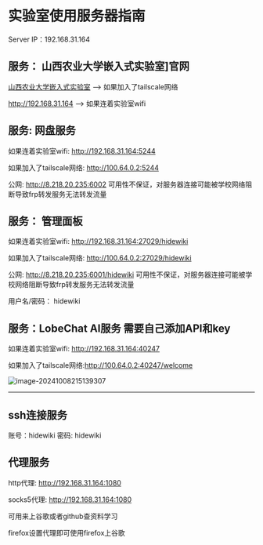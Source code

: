 # 实验室使用服务器指南

Server IP：192.168.31.164

## 服务： 山西农业大学嵌入式实验室]官网

[山西农业大学嵌入式实验室](http://100.64.0.2/) --> 如果加入了tailscale网络

http://192.168.31.164 -->   如果连着实验室wifi



## 服务: 网盘服务

如果连着实验室wifi: http://192.168.31.164:5244

如果加入了tailscale网络: http://100.64.0.2:5244

公网: http://8.218.20.235:6002   可用性不保证，对服务器连接可能被学校网络阻断导致frp转发服务无法转发流量



## 服务： 管理面板

如果连着实验室wifi: http://192.168.31.164:27029/hidewiki

如果加入了tailscale网络: http://100.64.0.2:27029/hidewiki

公网: http://8.218.20.235:6001/hidewiki 可用性不保证，对服务器连接可能被学校网络阻断导致frp转发服务无法转发流量



用户名/密码： hidewiki

## 服务：LobeChat AI服务 需要自己添加API和key

如果连着实验室wifi: http://192.168.31.164:40247

如果加入了tailscale网络:http://100.64.0.2:40247/welcome



![image-20241008215139307](https://blog.meowrain.cn/api/i/2024/10/08/A1kdUd1728395499348167775.webp)





---

## ssh连接服务

账号：hidewiki
密码: hidewiki

## 代理服务

http代理: http://192.168.31.164:1080

socks5代理: http://192.168.31.164:1080

可用来上谷歌或者github查资料学习

firefox设置代理即可使用firefox上谷歌
